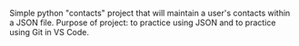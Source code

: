 Simple python "contacts" project that will maintain a user's contacts within a JSON file.
Purpose of project: to practice using JSON and to practice using Git in VS Code.
